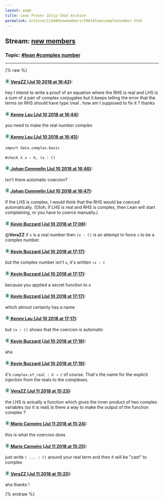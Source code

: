 ```yaml
---
layout: page
title: Lean Prover Zulip Chat Archive 
permalink: archive/113489newmembers/59016leancomplexnumber.html
---
```


## Stream: [new members](index.html)
### Topic: [#lean #complex number](59016leancomplexnumber.html)

---


{% raw %}
#### [![Click to go to Zulip](../../assets/img/zulip2.png) VeraZZ (Jul 10 2018 at 16:42)](https://leanprover.zulipchat.com/#narrow/stream/113489-new%20members/topic/%23lean%20%23complex%20number/near/129414919):
hey I intend to write a proof of an equation where the RHS is real and LHS is a sum of a pair of  complex conjugates but it keeps telling the error that the terms on RHS should have type \real . how am I supposed to fix it ? thanks

#### [![Click to go to Zulip](../../assets/img/zulip2.png) Kenny Lau (Jul 10 2018 at 16:44)](https://leanprover.zulipchat.com/#narrow/stream/113489-new%20members/topic/%23lean%20%23complex%20number/near/129415017):
you need to make the real number complex

#### [![Click to go to Zulip](../../assets/img/zulip2.png) Kenny Lau (Jul 10 2018 at 16:45)](https://leanprover.zulipchat.com/#narrow/stream/113489-new%20members/topic/%23lean%20%23complex%20number/near/129415049):
```lean
import data.complex.basic

#check λ x : ℝ, (x : ℂ)
```

#### [![Click to go to Zulip](../../assets/img/zulip2.png) Johan Commelin (Jul 10 2018 at 16:46)](https://leanprover.zulipchat.com/#narrow/stream/113489-new%20members/topic/%23lean%20%23complex%20number/near/129415117):
Isn't there automatic coercion?

#### [![Click to go to Zulip](../../assets/img/zulip2.png) Johan Commelin (Jul 10 2018 at 16:47)](https://leanprover.zulipchat.com/#narrow/stream/113489-new%20members/topic/%23lean%20%23complex%20number/near/129415139):
If the LHS is complex, I would think that the RHS would be coerced automatically. (Otoh, if LHS is real and RHS is complex, then Lean will start complaining, or you have to coerce manually.)

#### [![Click to go to Zulip](../../assets/img/zulip2.png) Kevin Buzzard (Jul 10 2018 at 17:08)](https://leanprover.zulipchat.com/#narrow/stream/113489-new%20members/topic/%23lean%20%23complex%20number/near/129416182):
@**VeraZZ** if `x` is a real number then `(x : ℂ)` is an attempt to force `x` to be a complex number.

#### [![Click to go to Zulip](../../assets/img/zulip2.png) Kevin Buzzard (Jul 10 2018 at 17:17)](https://leanprover.zulipchat.com/#narrow/stream/113489-new%20members/topic/%23lean%20%23complex%20number/near/129416642):
but the complex number isn't `x`, it's written `↑x : ℂ`

#### [![Click to go to Zulip](../../assets/img/zulip2.png) Kevin Buzzard (Jul 10 2018 at 17:17)](https://leanprover.zulipchat.com/#narrow/stream/113489-new%20members/topic/%23lean%20%23complex%20number/near/129416647):
because you applied a secret function to x

#### [![Click to go to Zulip](../../assets/img/zulip2.png) Kevin Buzzard (Jul 10 2018 at 17:17)](https://leanprover.zulipchat.com/#narrow/stream/113489-new%20members/topic/%23lean%20%23complex%20number/near/129416650):
which almost certainly has a name

#### [![Click to go to Zulip](../../assets/img/zulip2.png) Kenny Lau (Jul 10 2018 at 17:17)](https://leanprover.zulipchat.com/#narrow/stream/113489-new%20members/topic/%23lean%20%23complex%20number/near/129416653):
but `(x : ℂ)` shows that the coercion is automatic

#### [![Click to go to Zulip](../../assets/img/zulip2.png) Kevin Buzzard (Jul 10 2018 at 17:18)](https://leanprover.zulipchat.com/#narrow/stream/113489-new%20members/topic/%23lean%20%23complex%20number/near/129416713):
aha

#### [![Click to go to Zulip](../../assets/img/zulip2.png) Kevin Buzzard (Jul 10 2018 at 17:19)](https://leanprover.zulipchat.com/#narrow/stream/113489-new%20members/topic/%23lean%20%23complex%20number/near/129416733):
it's `complex.of_real : ℝ → ℂ` of course. That's the name for the explicit injection from the reals to the complexes.

#### [![Click to go to Zulip](../../assets/img/zulip2.png) VeraZZ (Jul 11 2018 at 15:23)](https://leanprover.zulipchat.com/#narrow/stream/113489-new%20members/topic/%23lean%20%23complex%20number/near/129469902):
the LHS is actually a function which gives the inner product of two complex variables (so it is real).Is there a way to make the output of the function complex ?

#### [![Click to go to Zulip](../../assets/img/zulip2.png) Mario Carneiro (Jul 11 2018 at 15:24)](https://leanprover.zulipchat.com/#narrow/stream/113489-new%20members/topic/%23lean%20%23complex%20number/near/129469962):
this is what the coercion does

#### [![Click to go to Zulip](../../assets/img/zulip2.png) Mario Carneiro (Jul 11 2018 at 15:25)](https://leanprover.zulipchat.com/#narrow/stream/113489-new%20members/topic/%23lean%20%23complex%20number/near/129469980):
just write `( ... : ℂ)` around your real term and then it will be "cast" to complex

#### [![Click to go to Zulip](../../assets/img/zulip2.png) VeraZZ (Jul 11 2018 at 15:25)](https://leanprover.zulipchat.com/#narrow/stream/113489-new%20members/topic/%23lean%20%23complex%20number/near/129470001):
aha thanks !


{% endraw %}
